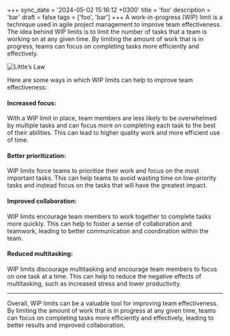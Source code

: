 +++
sync_date = '2024-05-02 15:16:12 +0300'
title = 'foo'
description = 'bar'
draft = false
tags = ['foo', 'bar']
+++
A work-in-progress (WIP) limit is a technique used in agile project management to improve team effectiveness. The idea behind WIP limits is to limit the number of tasks that a team is working on at any given time. By limiting the amount of work that is in progress, teams can focus on completing tasks more efficiently and effectively.

![Little’s Law](https://miro.medium.com/max/1400/1*b0mC2X7tySi79jCb8Z50jQ.webp)

Here are some ways in which WIP limits can help to improve team effectiveness:

#### Increased focus:

With a WIP limit in place, team members are less likely to be overwhelmed by multiple tasks and can focus more on completing each task to the best of their abilities. This can lead to higher quality work and more efficient use of time.

#### Better prioritization:

WIP limits force teams to prioritize their work and focus on the most important tasks. This can help teams to avoid wasting time on low-priority tasks and instead focus on the tasks that will have the greatest impact.

#### Improved collaboration:

WIP limits encourage team members to work together to complete tasks more quickly. This can help to foster a sense of collaboration and teamwork, leading to better communication and coordination within the team.

#### Reduced multitasking:

WIP limits discourage multitasking and encourage team members to focus on one task at a time. This can help to reduce the negative effects of multitasking, such as increased stress and lower productivity.

---

Overall, WIP limits can be a valuable tool for improving team effectiveness. By limiting the amount of work that is in progress at any given time, teams can focus on completing tasks more efficiently and effectively, leading to better results and improved collaboration.